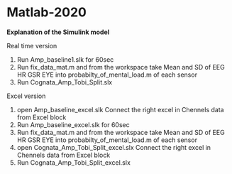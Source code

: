 # Matlab-2020


**Explanation of the Simulink model**


Real time version

1) Run Amp_baseline1.slk for 60sec
2) Run fix_data_mat.m and from the workspace take Mean and SD of EEG HR GSR EYE into probabilty_of_mental_load.m of each sensor
3) Run Cognata_Amp_Tobi_Split.slx 


Excel version


1) open Amp_baseline_excel.slk Connect the right excel in Chennels data from Excel block
2) Run Amp_baseline_excel.slk for 60sec
3) Run fix_data_mat.m and from the workspace take Mean and SD of EEG HR GSR EYE into probabilty_of_mental_load.m of each sensor
4) open Cognata_Amp_Tobi_Split_excel.slx Connect the right excel in Chennels data from Excel block
5) Run Cognata_Amp_Tobi_Split_excel.slx 


